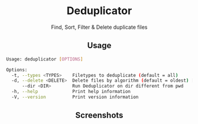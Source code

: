 <h1 align="center">Deduplicator</h1>

<p align="center">
  Find, Sort, Filter & Delete duplicate files 
</p>

<h2 align="center">Usage</h2>

```bash
Usage: deduplicator [OPTIONS]

Options:
  -t, --types <TYPES>    Filetypes to deduplicate (default = all)
  -d, --delete <DELETE>  Delete files by algorithm (default = oldest) [options = oldest | newest]
      --dir <DIR>        Run Deduplicator on dir different from pwd
  -h, --help             Print help information
  -V, --version          Print version information
```

<h2 align="center">Screenshots</h2>
